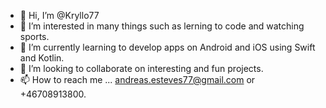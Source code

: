 - 👋 Hi, I’m @Kryllo77
- 👀 I’m interested in many things such as lerning to code and watching sports.
- 🌱 I’m currently learning to develop apps on Android and iOS using Swift and Kotlin.
- 💞️ I’m looking to collaborate on interesting and fun projects.
- 📫 How to reach me ... andreas.esteves77@gmail.com or +46708913800.

<!---
Kryllo77/Kryllo77 is a ✨ special ✨ repository because its `README.md` (this file) appears on your GitHub profile.
You can click the Preview link to take a look at your changes.
--->
